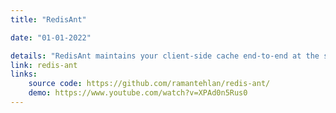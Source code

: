 ```yaml
---
title: "RedisAnt"

date: "01-01-2022"

details: "RedisAnt maintains your client-side cache end-to-end at the speed of light. It connects with your MongoDB database and automatically ingests the requested data in your local cache and keeps the cache fresh as a daisy."
link: redis-ant
links:
    source code: https://github.com/ramantehlan/redis-ant/
    demo: https://www.youtube.com/watch?v=XPAd0n5Rus0
---
```



